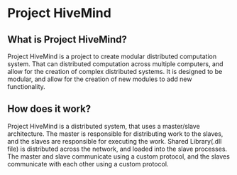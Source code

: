 # Project HiveMind

## What is Project HiveMind?

Project HiveMind is a project to create modular distributed computation system. That can distributed computation across multiple computers, and allow for the creation of complex distributed systems. It is designed to be modular, and allow for the creation of new modules to add new functionality.

## How does it work?

Project HiveMind is a distributed system, that uses a master/slave architecture. The master is responsible for distributing work to the slaves, and the slaves are responsible for executing the work. Shared Library(.dll file) is distributed across the network, and loaded into the slave processes. The master and slave communicate using a custom protocol, and the slaves communicate with each other using a custom protocol.
